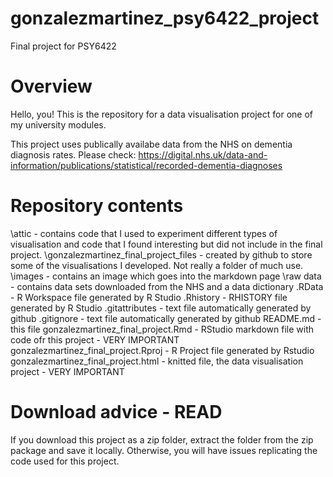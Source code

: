 # gonzalezmartinez_psy6422_project
 Final project for PSY6422

# Overview
Hello, you! This is the repository for a data visualisation project for one of my university modules. 

This project uses publically availabe data from the NHS on dementia diagnosis rates. Please check: https://digital.nhs.uk/data-and-information/publications/statistical/recorded-dementia-diagnoses

# Repository contents 
\attic - contains code that I used to experiment different types of visualisation and code that I found interesting but did not include in the final project.
\gonzalezmartinez_final_project_files - created by github to store some of the visualisations I developed. Not really a folder of much use.
\images - contains an image which goes into the markdown page
\raw data - contains data sets downloaded from the NHS and a data dictionary
.RData - R Workspace file generated by R Studio
.Rhistory - RHISTORY file generated by R Studio
.gitattributes - text file automatically generated by github
.gitignore - text file automatically generated by github
README.md - this file
gonzalezmartinez_final_project.Rmd - RStudio markdown file with code ofr this project - VERY IMPORTANT
gonzalezmartinez_final_project.Rproj - R Project file generated by Rstudio
gonzalezmartinez_final_project.html - knitted file, the data visualisation project  - VERY IMPORTANT

# Download advice - READ
If you download this project as a zip folder, extract the folder from the zip package and save it locally. Otherwise, you will have issues replicating the code used for this project. 
